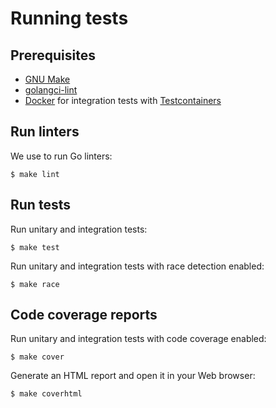 # Running tests
## Prerequisites
- [GNU Make](https://www.gnu.org/software/make/)
- [golangci-lint](https://github.com/golangci/golangci-lint)
- [Docker](https://docs.docker.com/) for integration tests with [Testcontainers](https://testcontainers.com/)

## Run linters
We use to run Go linters:

```shell
$ make lint
```

## Run tests
Run unitary and integration tests:

```shell
$ make test
```

Run unitary and integration tests with race detection enabled:

```shell
$ make race
```

## Code coverage reports
Run unitary and integration tests with code coverage enabled:

```shell
$ make cover
```

Generate an HTML report and open it in your Web browser:

```shell
$ make coverhtml
```
